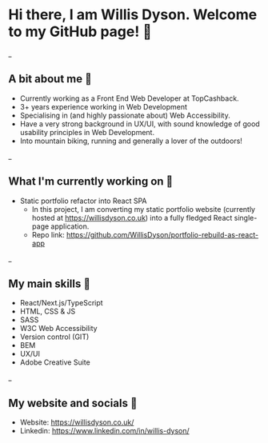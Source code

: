 # Hi there, I am Willis Dyson. Welcome to my GitHub page! 👋


_

## A bit about me 🤔

* Currently working as a Front End Web Developer at TopCashback.
* 3+ years experience working in Web Development
* Specialising in (and highly passionate about) Web Accessibility.
* Have a very strong background in UX/UI, with sound knowledge of good usability principles in Web Development.
* Into mountain biking, running and generally a lover of the outdoors!

_

## What I'm currently working on 📝

* Static portfolio refactor into React SPA
  * In this project, I am converting my static portfolio website (currently hosted at https://willisdyson.co.uk) into a fully fledged React single-page application.
  * Repo link: https://github.com/WillisDyson/portfolio-rebuild-as-react-app

 _

## My main skills 🧠

* React/Next.js/TypeScript
* HTML, CSS & JS
* SASS
* W3C Web Accessibility
* Version control (GIT)
* BEM
* UX/UI
* Adobe Creative Suite
 
_

## My website and socials 💬

* Website: https://willisdyson.co.uk/
* Linkedin: https://www.linkedin.com/in/willis-dyson/

